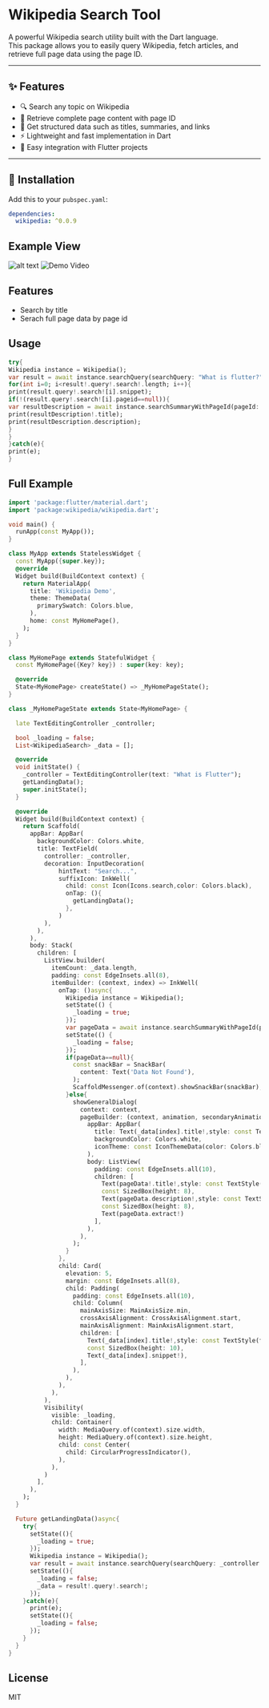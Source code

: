 # Wikipedia Search Tool

A powerful Wikipedia search utility built with the Dart language.  
This package allows you to easily query Wikipedia, fetch articles, and retrieve full page data using the page ID.

---

## ✨ Features
- 🔍 Search any topic on Wikipedia
- 📄 Retrieve complete page content with page ID
- 📝 Get structured data such as titles, summaries, and links
- ⚡ Lightweight and fast implementation in Dart
- 📱 Easy integration with Flutter projects

---

## 🚀 Installation

Add this to your `pubspec.yaml`:

```yaml
dependencies:
  wikipedia: ^0.0.9
```

## Example View
![alt text](https://firebasestorage.googleapis.com/v0/b/last-2be53.appspot.com/o/1.png?alt=media&token=e654af70-3706-4efe-baa0-10be1bb5da5f)
![Demo Video](https://firebasestorage.googleapis.com/v0/b/last-2be53.appspot.com/o/0Video.gif?alt=media&token=6c78dcd5-30ba-4538-afa2-7b0c0f051822)

## Features

- Search by title
- Serach full page data by page id

## Usage

```dart
try{
Wikipedia instance = Wikipedia();
var result = await instance.searchQuery(searchQuery: "What is flutter?",limit: 1);
for(int i=0; i<result!.query!.search!.length; i++){
print(result.query!.search![i].snippet);
if(!(result.query!.search![i].pageid==null)){
var resultDescription = await instance.searchSummaryWithPageId(pageId: result.query!.search![i].pageid!);
print(resultDescription!.title);
print(resultDescription.description);
}
}
}catch(e){
print(e);
}
```

## Full Example
```dart
import 'package:flutter/material.dart';
import 'package:wikipedia/wikipedia.dart';

void main() {
  runApp(const MyApp());
}

class MyApp extends StatelessWidget {
  const MyApp({super.key});
  @override
  Widget build(BuildContext context) {
    return MaterialApp(
      title: 'Wikipedia Demo',
      theme: ThemeData(
        primarySwatch: Colors.blue,
      ),
      home: const MyHomePage(),
    );
  }
}

class MyHomePage extends StatefulWidget {
  const MyHomePage({Key? key}) : super(key: key);

  @override
  State<MyHomePage> createState() => _MyHomePageState();
}

class _MyHomePageState extends State<MyHomePage> {

  late TextEditingController _controller;

  bool _loading = false;
  List<WikipediaSearch> _data = [];

  @override
  void initState() {
    _controller = TextEditingController(text: "What is Flutter");
    getLandingData();
    super.initState();
  }

  @override
  Widget build(BuildContext context) {
    return Scaffold(
      appBar: AppBar(
        backgroundColor: Colors.white,
        title: TextField(
          controller: _controller,
          decoration: InputDecoration(
              hintText: "Search...",
              suffixIcon: InkWell(
                child: const Icon(Icons.search,color: Colors.black),
                onTap: (){
                  getLandingData();
                },
              )
          ),
        ),
      ),
      body: Stack(
        children: [
          ListView.builder(
            itemCount: _data.length,
            padding: const EdgeInsets.all(8),
            itemBuilder: (context, index) => InkWell(
              onTap: ()async{
                Wikipedia instance = Wikipedia();
                setState(() {
                  _loading = true;
                });
                var pageData = await instance.searchSummaryWithPageId(pageId: _data[index].pageid!);
                setState(() {
                  _loading = false;
                });
                if(pageData==null){
                  const snackBar = SnackBar(
                    content: Text('Data Not Found'),
                  );
                  ScaffoldMessenger.of(context).showSnackBar(snackBar);
                }else{
                  showGeneralDialog(
                    context: context,
                    pageBuilder: (context, animation, secondaryAnimation) => Scaffold(
                      appBar: AppBar(
                        title: Text(_data[index].title!,style: const TextStyle(color: Colors.black)),
                        backgroundColor: Colors.white,
                        iconTheme: const IconThemeData(color: Colors.black),
                      ),
                      body: ListView(
                        padding: const EdgeInsets.all(10),
                        children: [
                          Text(pageData!.title!,style: const TextStyle(fontWeight: FontWeight.bold, fontSize: 20),),
                          const SizedBox(height: 8),
                          Text(pageData.description!,style: const TextStyle(color: Colors.grey, fontStyle: FontStyle.italic),),
                          const SizedBox(height: 8),
                          Text(pageData.extract!)
                        ],
                      ),
                    ),
                  );
                }
              },
              child: Card(
                elevation: 5,
                margin: const EdgeInsets.all(8),
                child: Padding(
                  padding: const EdgeInsets.all(10),
                  child: Column(
                    mainAxisSize: MainAxisSize.min,
                    crossAxisAlignment: CrossAxisAlignment.start,
                    mainAxisAlignment: MainAxisAlignment.start,
                    children: [
                      Text(_data[index].title!,style: const TextStyle(fontWeight: FontWeight.bold, fontSize: 18),),
                      const SizedBox(height: 10),
                      Text(_data[index].snippet!),
                    ],
                  ),
                ),
              ),
            ),
          ),
          Visibility(
            visible: _loading,
            child: Container(
              width: MediaQuery.of(context).size.width,
              height: MediaQuery.of(context).size.height,
              child: const Center(
                child: CircularProgressIndicator(),
              ),
            ),
          )
        ],
      ),
    );
  }

  Future getLandingData()async{
    try{
      setState((){
        _loading = true;
      });
      Wikipedia instance = Wikipedia();
      var result = await instance.searchQuery(searchQuery: _controller.text,limit: 10);
      setState((){
        _loading = false;
        _data = result!.query!.search!;
      });
    }catch(e){
      print(e);
      setState((){
        _loading = false;
      });
    }
  }
}

```

## License

MIT